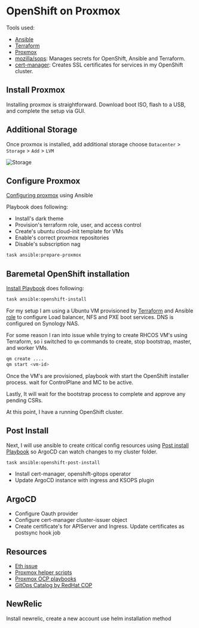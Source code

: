 # OpenShift on Proxmox

Tools used:

- [Ansible](https://www.ansible.com/)
- [Terraform](https://www.terraform.io/)
- [Proxmox](https://www.proxmox.com/en/)
- [mozilla/sops](https://toolkit.fluxcd.io/guides/mozilla-sops/): Manages secrets for OpenShift, Ansible and Terraform.
- [cert-manager](https://cert-manager.io/docs/): Creates SSL certificates for services in my OpenShift cluster.

## Install Proxmox

Installing proxmox is straightforward. Download boot ISO, flash to a USB, and complete the setup via GUI.

## Additional Storage

Once proxmox is installed, add additional storage choose `Datacenter` > `Storage` > `Add` > `LVM`

![Storage](./images/storage.png)

## Configure Proxmox

[Configuring proxmox](../provision/ansible/playbooks/proxmox-prepare.yml) using Ansible

Playbook does following:

- Install's dark theme
- Provision's terraform role, user, and access control
- Create's ubuntu cloud-init template for VMs
- Enable's correct proxmox repositories
- Disable's subscription nag

```bash
task ansible:prepare-proxmox
```

## Baremetal OpenShift installation

[Install Playbook](../provision/ansible/playbooks/openshift-install.yml) does following:

```bash
task ansible:openshift-install
```

For my setup I am using a Ubuntu VM provisioned by [Terraform](../provision/terraform/proxmox/00-openshift-services-vm/) and Ansible [role](../provision/ansible/roles/openshift/) to configure Load balancer, NFS and PXE boot services. DNS is configured on Synology NAS.

For some reason I ran into issue while trying to create RHCOS VM's using Terraform, so i switched to `qm` commands to create, stop bootstrap, master, and worker VMs.

```bash
qm create ....
qm start <vm-id>
```

Once the VM's are provisioned, playbook with start the OpenShift installer process. wait for ControlPlane and MC to be active.

Lastly, It will wait for the bootstrap process to complete and approve any pending CSRs.

At this point, I have a running OpenShift cluster.

## Post Install

Next, I will use ansible to create critical config resources using [Post install Playbook](../provision/ansible/playbooks/openshift-post-install.yml) so ArgoCD can watch changes to my cluster folder.

```bash
task ansible:openshift-post-install
```

- Install cert-manager, openshift-gitops operator
- Update ArgoCD instance with ingress and KSOPS plugin

## ArgoCD

- Configure Oauth provider
- Configure cert-manager cluster-issuer object
- Create certificate's for APIServer and Ingress. Update certificates as postsync hook job

## Resources

- [Eth issue](https://forum.proxmox.com/threads/e1000e-unexpected-adapter-resets.89459/)
- [Proxmox helper scripts](https://tteck.github.io/Proxmox/)
- [Proxmox OCP playbooks](https://github.com/Keyvan-rh/Proxmox-OCP-Installer)
- [GitOps Catalog by RedHat COP](https://github.com/redhat-cop/gitops-catalog)

## NewRelic

Install newrelic, create a new account use helm installation method

